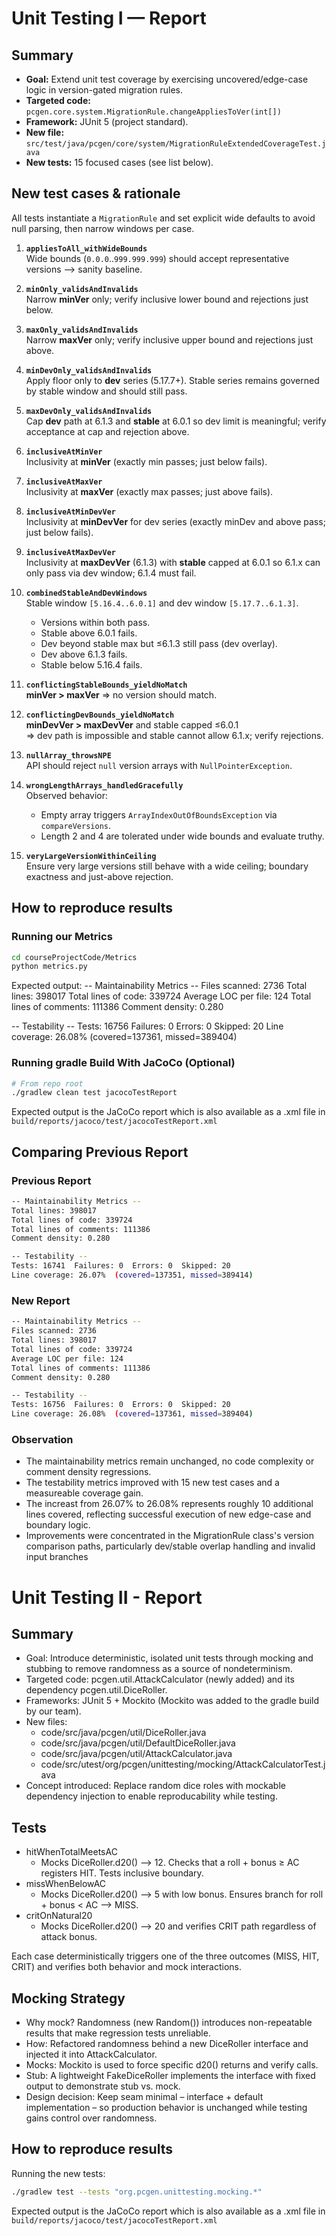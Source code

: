 # Unit Testing I — Report

## Summary

- **Goal:** Extend unit test coverage by exercising uncovered/edge-case logic in version-gated migration rules.
- **Targeted code:** `pcgen.core.system.MigrationRule.changeAppliesToVer(int[])`
- **Framework:** JUnit 5 (project standard).
- **New file:** `src/test/java/pcgen/core/system/MigrationRuleExtendedCoverageTest.java`
- **New tests:** 15 focused cases (see list below).

## New test cases & rationale

All tests instantiate a `MigrationRule` and set explicit wide defaults to avoid null parsing, then narrow windows per case.

1. **`appliesToAll_withWideBounds`**  
   Wide bounds (`0.0.0`..`999.999.999`) should accept representative versions --> sanity baseline.

2. **`minOnly_validsAndInvalids`**  
   Narrow **minVer** only; verify inclusive lower bound and rejections just below.

3. **`maxOnly_validsAndInvalids`**  
   Narrow **maxVer** only; verify inclusive upper bound and rejections just above.

4. **`minDevOnly_validsAndInvalids`**  
   Apply floor only to **dev** series (5.17.7+). Stable series remains governed by stable window and should still pass.

5. **`maxDevOnly_validsAndInvalids`**  
   Cap **dev** path at 6.1.3 and **stable** at 6.0.1 so dev limit is meaningful; verify acceptance at cap and rejection above.

6. **`inclusiveAtMinVer`**  
   Inclusivity at **minVer** (exactly min passes; just below fails).

7. **`inclusiveAtMaxVer`**  
   Inclusivity at **maxVer** (exactly max passes; just above fails).

8. **`inclusiveAtMinDevVer`**  
   Inclusivity at **minDevVer** for dev series (exactly minDev and above pass; just below fails).

9. **`inclusiveAtMaxDevVer`**  
   Inclusivity at **maxDevVer** (6.1.3) with **stable** capped at 6.0.1 so 6.1.x can only pass via dev window; 6.1.4 must fail.

10. **`combinedStableAndDevWindows`**  
    Stable window `[5.16.4..6.0.1]` and dev window `[5.17.7..6.1.3]`.  
    - Versions within both pass.  
    - Stable above 6.0.1 fails.  
    - Dev beyond stable max but ≤6.1.3 still pass (dev overlay).  
    - Dev above 6.1.3 fails.  
    - Stable below 5.16.4 fails.

11. **`conflictingStableBounds_yieldNoMatch`**  
    **minVer > maxVer** ⇒ no version should match.

12. **`conflictingDevBounds_yieldNoMatch`**  
    **minDevVer > maxDevVer** and stable capped ≤6.0.1  
    ⇒ dev path is impossible and stable cannot allow 6.1.x; verify rejections.

13. **`nullArray_throwsNPE`**  
    API should reject `null` version arrays with `NullPointerException`.

14. **`wrongLengthArrays_handledGracefully`**  
    Observed behavior:  
    - Empty array triggers `ArrayIndexOutOfBoundsException` via `compareVersions`.  
    - Length 2 and 4 are tolerated under wide bounds and evaluate truthy.

15. **`veryLargeVersionWithinCeiling`**  
    Ensure very large versions still behave with a wide ceiling; boundary exactness and just-above rejection.

## How to reproduce results

### Running our Metrics

```bash 
cd courseProjectCode/Metrics
python metrics.py
```

Expected output:
-- Maintainability Metrics --
Files scanned: 2736
Total lines: 398017
Total lines of code: 339724
Average LOC per file: 124
Total lines of comments: 111386
Comment density: 0.280

-- Testability --
Tests: 16756  Failures: 0  Errors: 0  Skipped: 20
Line coverage: 26.08%  (covered=137361, missed=389404)

### Running gradle Build With JaCoCo (Optional)

```bash
# From repo root
./gradlew clean test jacocoTestReport
```

Expected output is the JaCoCo report which is also available as a .xml file in `build/reports/jacoco/test/jacocoTestReport.xml`

## Comparing Previous Report

### Previous Report

```bash
-- Maintainability Metrics --
Total lines: 398017
Total lines of code: 339724
Total lines of comments: 111386
Comment density: 0.280

-- Testability --
Tests: 16741  Failures: 0  Errors: 0  Skipped: 20
Line coverage: 26.07%  (covered=137351, missed=389414)
```

### New Report

```bash
-- Maintainability Metrics --
Files scanned: 2736
Total lines: 398017
Total lines of code: 339724
Average LOC per file: 124
Total lines of comments: 111386
Comment density: 0.280

-- Testability --
Tests: 16756  Failures: 0  Errors: 0  Skipped: 20
Line coverage: 26.08%  (covered=137361, missed=389404)
```

### Observation

 - The maintainability metrics remain unchanged, no code complexity or comment density regressions.
 - The testability metrics improved with 15 new test cases and a measureable coverage gain.
 - The increast from 26.07% to 26.08% represents roughly 10 additional lines covered, reflecting successful execution of new edge-case and boundary logic.
 - Improvements were concentrated in the MigrationRule class's version comparison paths, particularly dev/stable overlap handling and invalid input branches

 # Unit Testing II - Report

 ## Summary

 - Goal: Introduce deterministic, isolated unit tests through mocking and stubbing to remove randomness as a source of nondeterminism.
 - Targeted code: pcgen.util.AttackCalculator (newly added) and its dependency pcgen.util.DiceRoller.
 - Frameworks: JUnit 5 + Mockito (Mockito was added to the gradle build by our team).
 - New files:
   - code/src/java/pcgen/util/DiceRoller.java
	- code/src/java/pcgen/util/DefaultDiceRoller.java
	- code/src/java/pcgen/util/AttackCalculator.java
	- code/src/utest/org/pcgen/unittesting/mocking/AttackCalculatorTest.java
- Concept introduced: Replace random dice roles with mockable dependency injection to enable reproducability while testing.

## Tests
- hitWhenTotalMeetsAC
   - Mocks DiceRoller.d20() --> 12. Checks that a roll + bonus ≥ AC registers HIT. Tests inclusive boundary.
- missWhenBelowAC
   - Mocks DiceRoller.d20() --> 5 with low bonus. Ensures branch for roll + bonus < AC --> MISS.
- critOnNatural20
   - Mocks DiceRoller.d20() --> 20 and verifies CRIT path regardless of attack bonus.

Each case deterministically triggers one of the three outcomes (MISS, HIT, CRIT) and verifies both behavior and mock interactions.

## Mocking Strategy

- Why mock? Randomness (new Random()) introduces non-repeatable results that make regression tests unreliable.
- How: Refactored randomness behind a new DiceRoller interface and injected it into AttackCalculator.
- Mocks: Mockito is used to force specific d20() returns and verify calls.
- Stub: A lightweight FakeDiceRoller implements the interface with fixed output to demonstrate stub vs. mock.
- Design decision: Keep seam minimal – interface + default implementation – so production behavior is unchanged while testing gains control over randomness.

## How to reproduce results

Running the new tests:

```bash
./gradlew test --tests "org.pcgen.unittesting.mocking.*"
```

Expected output is the JaCoCo report which is also available as a .xml file in `build/reports/jacoco/test/jacocoTestReport.xml`
